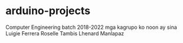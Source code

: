 # arduino-projects 
Computer Engineering batch 2018-2022
mga kagrupo ko noon ay sina
Luigie Ferrera
Roselle Tambis
Lhenard Manlapaz